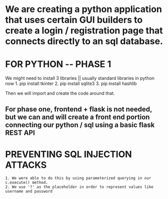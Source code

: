 # We are creating a python application that uses certain GUI builders to create a login / registration page that connects directly to an sql database. 

# FOR PYTHON -- PHASE 1
We might need to install 3 libraries || usually standard libraries in python now
    1. pip install tkinter
    2. pip install sqlite3
    3. pip install hashlib

Then we will import and create the code around that.

## For phase one, frontend + flask is not needed, but we can and will create a front end portion connecting our python / sql using a basic flask REST API


# PREVENTING SQL INJECTION ATTACKS
    1. We were able to do this by using parameterized querying in our c.execute() method.
    2. We use '?' as the placeholder in order to represent values like username and password